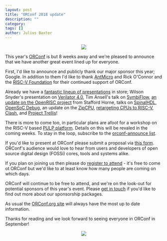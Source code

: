 ```yaml
---
layout: post
title: "ORConf 2018 update"
description: ""
category:
tags: []
author: Julius Baxter
---
```


<center><img src="https://orconf.org/images/symbol2017.png" class="img-responsive" /></center>

This year's [ORConf](https://orconf.org) is but 8 weeks away and we're pleased to announce that we
have another great event lined up for everyone.

First, I'd like to announce and publicly thank our major sponsor this year; Google. In addition to
them I'd like to thank [AntMicro](http://www.antmicro.com/) and Rick O'Connor and the [RISC-V
Foundation](http://riscv.org/) for their continued support of ORConf.

Already we have a [fantastic lineup of presentations](https://orconf.org/#presentations) in store; Wilson
Snyder's presentation on [Verilator 4.0](https://orconf.org/#verilator4), Tim Ansell's talk on
[SymbiFlow](https://orconf.org/#symbiflow), [an update on the OpenRISC project](https://orconf.org/#orupdate) from Stafford Horne, talks on
[SpinalHDL](https://orconf.org/#spinalhdl), [OpenSoC Debug](https://orconf.org/#opensocdebug), an
update on the [ZipCPU](https://orconf.org/#zipcpu), [retargeting CPUs to RISC-V](https://orconf.org/#retarget), [Clash](https://orconf.org/#clash), and [Project Trellis](https://orconf.org/#trellis)!

There is more to come too, in particular plans are afoot for a workshop on the RISC-V based [PULP platform](https://www.pulp-platform.org/). 
Details on this will be revaled in the coming weeks. To
stay in the loop, subscribe to the [orconf-announce list](https://lists.librecores.org/listinfo/orconf-announce).

If you'd like to present at ORConf please submit a proposal via [this
form](https://goo.gl/forms/sP5otWAbv72gheU33). ORConf's audience would love to hear from users
and developers of open source digital design (FOSSi) cores, tools and systems alike.

If you plan on joining us then please do [register to attend](https://goo.gl/forms/96HgBQGARX8R1Lmk2) -
it's free to come ot ORConf but we'd like to at least know how many people are coming on which days.

ORConf will continue to be free to attend, and we're on the look-out for potential sponsors of this
year's event. Please [get in touch](mailto:orconf@fossi-foundation.org) if you'd like to find out
more about our sponsorship packages.

As usual the [ORConf.org site](https://orconf.org) will always have the most up to date information.

Thanks for reading and we look forward to seeing everyone in ORConf in September!

<center><img src="https://upload.wikimedia.org/wikipedia/commons/9/9b/Gmach_glowny_politechnika.jpg" class="img-responsive" /></center>

